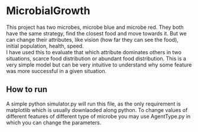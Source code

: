 # MicrobialGrowth
This project has two microbes, microbe blue and microbe red. They both have the same strategy, find the closest food and move towards it. But we can change their attributes, like vision (how far they can see the food), initial population, health, speed.  
I have used this to evaluate that which attribute dominates others in two situations, scarce food distribution or abundant food distribution. This is a very simple model but can be very intuitive to understand why some feature was more successful in a given situation.  
## How to run
A simple python simulator.py will run this file, as the only requirement is matplotlib which is usually downlaoded along python. To change values of different features of different type of microbe you may use AgentType.py in which you can change the parameters.

